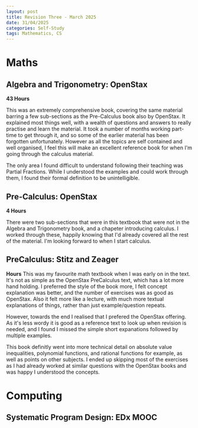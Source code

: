 ```yaml
---
layout: post
title: Revision Three - March 2025
date: 31/04/2025
categories: Self-Study
tags: Mathematics, CS
---
```

# Maths

## Algebra and Trigonometry: OpenStax
**43 Hours**

This was an extremely comprehensive book, covering the same material barring a few sub-sections as the Pre-Calculus book also by OpenStax. It explained most things well, with a wealth of questions and answers to really practise and learn the material. It took a number of months working part-time to get through it, and so some of the earlier material has been forgotten unfortunately. However as all the topics are self contained and well organised, I feel this will make an excellent reference book for when I'm going through the calculus material.

The only area I found difficult to understand following their teaching was Partial Fractions. While I understood the examples and could work through them, I found their formal definition to be unintelligible.

## Pre-Calculus: OpenStax
**4 Hours**

There were two sub-sections that were in this textbook that were not in the Algebra and Trigonometry book, and a chapeter introducing calculus. I worked through these, happily knowing that I'd already covered all the rest of the material. I'm looking forward to when I start calculus.

## PreCalculus: Stitz and Zeager
**Hours**
This was my favourite math textbook when I was early on in the text. It's not as simple as the OpenStax PreCalculus text, which has a lot more hand holding. I preferred the style of the book more, I felt concept explanation was better, and the number of exercises was as good as OpenStax. Also it felt more like a lecture, with much more textual explanations of things, rather than just example/question repeats.

However, towards the end I realised that I prefered the OpenStax offering. As it's less wordy it is good as a reference text to look up when revision is needed, and I found I missed the simple short expanations followed by multiple examples.

This book definitly went into more technical detail on absolute value inequalities, polynomial functions, and rational functions for example, as well as points on other subjects. I ended up skipping most of the exercises as I had already worked at similar questions with the OpenStax books and was happy I understood the concepts.

# Computing

## Systematic Program Design: EDx MOOC

